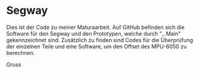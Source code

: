 # Segway

Dies ist der Code zu meiner Maturaarbeit.
Auf GitHub befinden sich die Software für den Segway und den Prototypen, welche durch "...Main" gekennzeichnet sind.
Zusätzlich zu finden sind Codes für die Überprüfung der einzelnen Teile und eine Software, um den Offset des MPU-6050 zu berechnen.

Gruss

